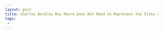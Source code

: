 ```yaml
---
layout: post
title: Charles Barkley Roy Moore Does Not Need to Represent the State of Alabama
tags:
 -
---
```


